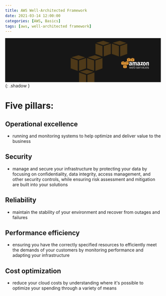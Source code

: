 ```yaml
---
title: AWS Well-Architected Framework
date: 2021-03-14 12:00:00
categories: [AWS, Basics]
tags: [aws, well-architected framework]
---
```

<script defer data-domain="senad-d.github.io" src="https://plus.seki.ink/js/script.js"></script>
![](https://github.com/senad-d/senad-d.github.io/blob/main/_media/images/backgroun.png?raw=true){: .shadow }

# Five pillars:

## Operational excellence

-   running and monitoring systems to help optimize and deliver value to the business 

## Security

-   manage and secure your infrastructure by protecting your data by focusing on confidentiality, data integrity, access management, and other security controls, while ensuring risk assessment and mitigation are built into your solutions  

## Reliability

-   maintain the stability of your environment and recover from outages and failures  

## Performance efficiency

-   ensuring you have the correctly specified resources to efficiently meet the demands of your customers by monitoring performance and adapting your infrastructure

## Cost optimization

-   reduce your cloud costs by understanding where it's possible to optimize your spending through a variety of means